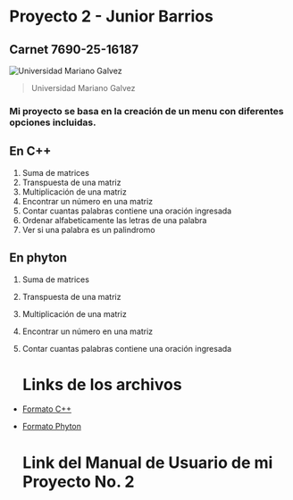 # Proyecto 2 - Junior Barrios
## Carnet 7690-25-16187

![Universidad Mariano Galvez](https://aprende.guatemala.com/wp-content/uploads/2016/09/guatemala-universidadmarianogalvez.jpg)
> Universidad Mariano Galvez

### Mi proyecto se basa en la creación de un menu con diferentes opciones incluidas.
## En C++
1. Suma de matrices
2. Transpuesta de una matriz
3. Multiplicación de una matriz
4. Encontrar un número en una matriz
5. Contar cuantas palabras contiene una oración ingresada
6. Ordenar alfabeticamente las letras de una palabra
7. Ver si una palabra es un palindromo

## En phyton
1. Suma de matrices
2. Transpuesta de una matriz
3. Multiplicación de una matriz
4. Encontrar un número en una matriz
5. Contar cuantas palabras contiene una oración ingresada

   # Links de los archivos
- [Formato C++](https://github.com/Jbarrios123456/Proyecto2-JuniorBarrios/blob/main/proyecto2.cpp)
- [Formato Phyton](https://github.com/Jbarrios123456/Proyecto2-JuniorBarrios/blob/main/proyecto2py.py)

  # Link del Manual de Usuario de mi Proyecto No. 2
  

   
